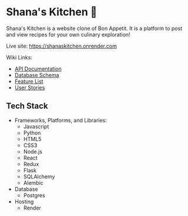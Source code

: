 # Shana's Kitchen 🍋

Shana's Kitchen is a website clone of Bon Appetit. It is a platform to post and view recipes for your own culinary exploration!

Live site: https://shanaskitchen.onrender.com

Wiki Links:
* [API Documentation](https://github.com/snowywombat/Capstone-Project/wiki/API-Routes)
* [Database Schema](https://github.com/snowywombat/Capstone-Project/wiki/Database-Schema)
* [Feature List](https://github.com/snowywombat/Capstone-Project/wiki/Feature-List)
* [User Stories](https://github.com/snowywombat/Capstone-Project/wiki/User-Stories)

## Tech Stack
* Frameworks, Platforms, and Libraries: 
  * Javascript
  * Python
  * HTML5
  * CSS3
  * Node.js
  * React
  * Redux
  * Flask
  * SQLAlchemy
  * Alembic
* Database
  * Postgres
* Hosting
  * Render
